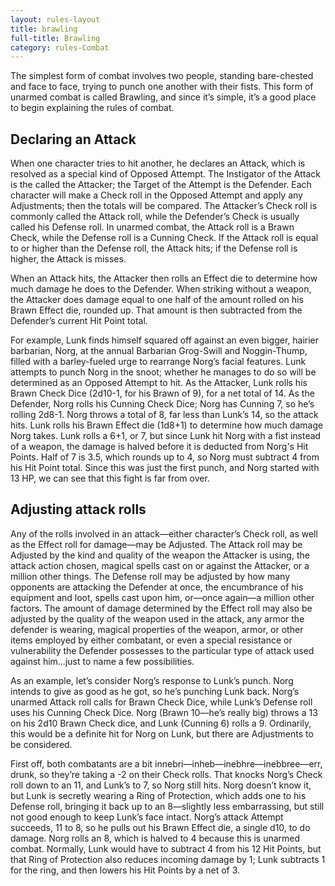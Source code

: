 ```yaml
---
layout: rules-layout
title: brawling
full-title: Brawling
category: rules-Combat
---
```


The simplest form of combat involves two people, standing bare-chested and face to face, trying to punch one another with their fists. This form of unarmed combat is called Brawling, and since it’s simple, it’s a good place to begin explaining the rules of combat.

## Declaring an Attack
When one character tries to hit another, he declares an Attack, which is resolved as a special kind of Opposed Attempt. The Instigator of the Attack is the called the Attacker; the Target of the Attempt is the Defender. Each character will make a Check roll in the Opposed Attempt and apply any Adjustments; then the totals will be compared. The Attacker’s Check roll is commonly called the Attack roll, while the Defender’s Check is usually called his Defense roll. In unarmed combat, the Attack roll is a Brawn Check, while the Defense roll is a Cunning Check. If the Attack roll is equal to or higher than the Defense roll, the Attack hits; if the Defense roll is higher, the Attack is misses.

When an Attack hits, the Attacker then rolls an Effect die to determine how much damage he does to the Defender. When striking without a weapon, the Attacker does damage equal to one half of the amount rolled on his Brawn Effect die, rounded up. That amount is then subtracted from the Defender’s current Hit Point total.

For example, Lunk finds himself squared off against an even bigger, hairier barbarian, Norg, at the annual Barbarian Grog-Swill and Noggin-Thump, filled with a barley-fueled urge to rearrange Norg’s facial features. Lunk attempts to punch Norg in the snoot; whether he manages to do so will be determined as an Opposed Attempt to hit. As the Attacker, Lunk rolls his Brawn Check Dice (2d10-1, for his Brawn of 9), for a net total of 14. As the Defender, Norg rolls his Cunning Check Dice; Norg has Cunning 7, so he’s rolling 2d8-1. Norg throws a total of 8, far less than Lunk’s 14, so the attack hits. Lunk rolls his Brawn Effect die (1d8+1) to determine how much damage Norg takes. Lunk rolls a 6+1, or 7, but since Lunk hit Norg with a fist instead of a weapon, the damage is halved before it is deducted from Norg's Hit Points. Half of 7 is 3.5, which rounds up to 4, so Norg must subtract 4 from his Hit Point total. Since this was just the first punch, and Norg started with 13 HP, we can see that this fight is far from over.

## Adjusting attack rolls
Any of the rolls involved in an attack—either character’s Check roll, as well as the Effect roll for damage—may be Adjusted. The Attack roll may be Adjusted by the kind and quality of the weapon the Attacker is using, the attack action chosen, magical spells cast on or against the Attacker, or a million other things. The Defense roll may be adjusted by how many opponents are attacking the Defender at once, the encumbrance of his equipment and loot, spells cast upon him, or&mdash;once again&mdash;a million other factors. The amount of damage determined by the Effect roll may also be adjusted by the quality of the weapon used in the attack, any armor the defender is wearing, magical properties of the weapon, armor, or other items employed by either combatant, or even a special resistance or vulnerability the Defender possesses to the particular type of attack used against him&hellip;just to name a few possibilities.

As an example, let’s consider Norg’s response to Lunk’s punch. Norg intends to give as good as he got, so he’s punching Lunk back. Norg’s unarmed Attack roll calls for Brawn Check Dice, while Lunk’s Defense roll uses his Cunning Check Dice. Norg (Brawn 10&mdash;he’s really big) throws a 13 on his 2d10 Brawn Check dice, and Lunk (Cunning 6) rolls a 9. Ordinarily, this would be a definite hit for Norg on Lunk, but there are Adjustments to be considered.

First off, both combatants are a bit innebri—inheb—inebhre—inebbree—err, drunk, so they’re taking a -2 on their Check rolls. That knocks Norg’s Check roll down to an 11, and Lunk’s to 7, so Norg still hits. Norg doesn’t know it, but Lunk is secretly wearing a Ring of Protection, which adds one to his Defense roll, bringing it back up to an 8&mdash;slightly less embarrassing, but still not good enough to keep Lunk’s face intact. Norg’s attack Attempt succeeds, 11 to 8, so he pulls out his Brawn Effect die, a single d10, to do damage. Norg rolls an 8, which is halved to 4 because this is unarmed combat. Normally, Lunk would have to subtract 4 from his 12 Hit Points, but that Ring of Protection also reduces incoming damage by 1; Lunk subtracts 1 for the ring, and then lowers his Hit Points by a net of 3.
